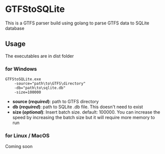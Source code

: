 # GTFStoSQLite

This is a GTFS parser build using golang to parse GTFS data to SQLite database

## Usage

The executables are in dist folder
### for Windows
```
GTFStoSQLite.exe 
    -source="path\to\GTFS\directory" 
    -db="path\to\sqlite.db"
    -size=100000
```

* __source (_required_)__: path to GTFS directory
* __db (_required_)__: path to SQLite .db file. This doesn't need to exist
* __size (_optional_)__: Insert batch size. default: 100000. You can increase the speed by increasing the batch size but it will require more memory to run

### for Linux / MacOS
Coming soon